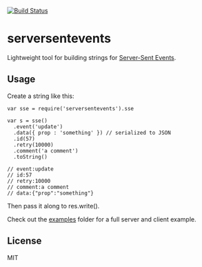 [![Build Status](https://travis-ci.org/rsolomo/node-serversentevents.png?branch=master)](https://travis-ci.org/rsolomo/node-serversentevents)

# serversentevents

Lightweight tool for building strings for [Server-Sent Events](http://www.w3.org/TR/eventsource/).

## Usage

Create a string like this:

```javscript
var sse = require('serversentevents').sse

var s = sse()
  .event('update')
  .data({ prop : 'something' }) // serialized to JSON
  .id(57)
  .retry(10000)
  .comment('a comment')
  .toString()

// event:update
// id:57
// retry:10000
// comment:a comment
// data:{"prop":"something"}
```

Then pass it along to res.write().

Check out the [examples](https://github.com/rsolomo/node-serversentevents/tree/master/examples) folder for a full server and client example.

## License

MIT
